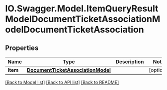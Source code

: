 # IO.Swagger.Model.ItemQueryResultModelDocumentTicketAssociationModelDocumentTicketAssociation
## Properties

Name | Type | Description | Notes
------------ | ------------- | ------------- | -------------
**Item** | [**DocumentTicketAssociationModel**](DocumentTicketAssociationModel.md) |  | [optional] 

[[Back to Model list]](../README.md#documentation-for-models) [[Back to API list]](../README.md#documentation-for-api-endpoints) [[Back to README]](../README.md)

